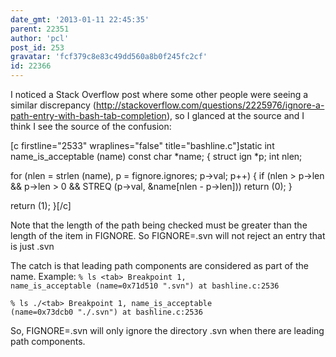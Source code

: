 ```yaml
---
date_gmt: '2013-01-11 22:45:35'
parent: 22351
author: 'pcl'
post_id: 253
gravatar: 'fcf379c8e83c49dd560a8b0f245fc2cf'
id: 22366
---
```


I noticed a Stack Overflow post where some other people were seeing a similar discrepancy (http://stackoverflow.com/questions/2225976/ignore-a-path-entry-with-bash-tab-completion), so I glanced at the source and I think I see the source of the confusion:

[c firstline="2533" wraplines="false" title="bashline.c"]static int
name_is_acceptable (name)
     const char *name;
{
  struct ign *p;
  int nlen;

  for (nlen = strlen (name), p = fignore.ignores; p-&gt;val; p++)
    {
      if (nlen &gt; p-&gt;len &amp;&amp; p-&gt;len &gt; 0 &amp;&amp; STREQ (p-&gt;val, &amp;name[nlen - p-&gt;len]))
        return (0);
    }

  return (1);
}[/c]

Note that the length of the path being checked must be greater than the length of the item in FIGNORE. So FIGNORE=.svn will not reject an entry that is just .svn

The catch is that leading path components are considered as part of the name. Example:
<code>% ls &lt;tab&gt;
Breakpoint 1, name_is_acceptable (name=0x71d510 ".svn") at bashline.c:2536</code>

<code>% ls ./&lt;tab&gt;
Breakpoint 1, name_is_acceptable (name=0x73dcb0 "./.svn") at bashline.c:2536</code>

So, FIGNORE=.svn will only ignore the directory .svn when there are leading path components.